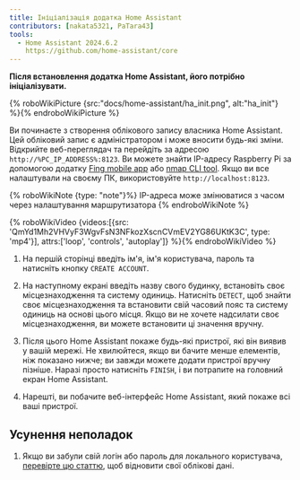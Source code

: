 ```yaml
---
title: Ініціалізація додатка Home Assistant
contributors: [nakata5321, PaTara43]
tools:
  - Home Assistant 2024.6.2
    https://github.com/home-assistant/core
---
```


**Після встановлення додатка Home Assistant, його потрібно ініціалізувати.**

{% roboWikiPicture {src:"docs/home-assistant/ha_init.png", alt:"ha_init"} %}{% endroboWikiPicture %}

Ви починаєте з створення облікового запису власника Home Assistant. Цей обліковий запис є адміністратором і може вносити будь-які зміни.
Відкрийте веб-переглядач та перейдіть за адресою `http://%PC_IP_ADDRESS%:8123`. Ви можете знайти IP-адресу Raspberry Pi за допомогою додатку [Fing mobile app](https://www.fing.com/products) або [nmap CLI tool](https://vitux.com/find-devices-connected-to-your-network-with-nmap/).
Якщо ви все налаштували на своєму ПК, використовуйте `http://localhost:8123`.

{% roboWikiNote {type: "note"}%} IP-адреса може змінюватися з часом через налаштування маршрутизатора {% endroboWikiNote %}

{% roboWikiVideo {videos:[{src: 'QmYd1Mh2VHVyF3WgvFsN3NFkozXscnCVmEV2YG86UKtK3C', type: 'mp4'}], attrs:['loop', 'controls', 'autoplay']} %}{% endroboWikiVideo %}

1. На першій сторінці введіть ім'я, ім'я користувача, пароль та натисніть кнопку `CREATE ACCOUNT`.

2. На наступному екрані введіть назву свого будинку, встановіть своє місцезнаходження та систему одиниць. Натисніть `DETECT`, щоб знайти своє місцезнаходження та встановити свій часовий пояс та систему одиниць на основі цього місця. Якщо ви не хочете надсилати своє місцезнаходження, ви можете встановити ці значення вручну.

3. Після цього Home Assistant покаже будь-які пристрої, які він виявив у вашій мережі. Не хвилюйтеся, якщо ви бачите менше елементів, ніж показано нижче; ви завжди можете додати пристрої вручну пізніше. Наразі просто натисніть `FINISH`, і ви потрапите на головний екран Home Assistant.

4. Нарешті, ви побачите веб-інтерфейс Home Assistant, який покаже всі ваші пристрої.


## Усунення неполадок

1. Якщо ви забули свій логін або пароль для локального користувача, [перевірте цю статтю](https://www.home-assistant.io/docs/locked_out/), щоб відновити свої облікові дані.